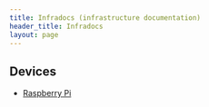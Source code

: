 ```yaml
---
title: Infradocs (infrastructure documentation)
header_title: Infradocs
layout: page
---
```


## Devices

- [Raspberry Pi](./rpi)